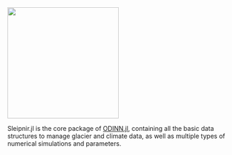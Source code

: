 
<img src="https://github.com/JordiBolibar/Sleipnir.jl/blob/main/data/Sleipnir_logo-15.png" width="250">

Sleipnir.jl is the core package of [ODINN.jl](https://github.com/ODINN-SciML/ODINN.jl), containing all the basic data structures to manage glacier and climate data, as well as multiple types of numerical simulations and parameters.
